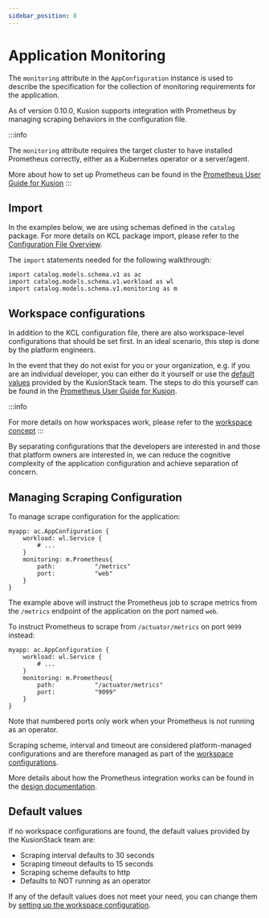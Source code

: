```yaml
---
sidebar_position: 8
---
```


# Application Monitoring

The `monitoring` attribute in the `AppConfiguration` instance is used to describe the specification for the collection of monitoring requirements for the application.

As of version 0.10.0, Kusion supports integration with Prometheus by managing scraping behaviors in the configuration file.

:::info

The `monitoring` attribute requires the target cluster to have installed Prometheus correctly, either as a Kubernetes operator or a server/agent.

More about how to set up Prometheus can be found in the [Prometheus User Guide for Kusion](../user-guides/observability/prometheus)
:::

## Import

In the examples below, we are using schemas defined in the `catalog` package. For more details on KCL package import, please refer to the [Configuration File Overview](overview).

The `import` statements needed for the following walkthrough:
```
import catalog.models.schema.v1 as ac
import catalog.models.schema.v1.workload as wl
import catalog.models.schema.v1.monitoring as m
```

## Workspace configurations

In addition to the KCL configuration file, there are also workspace-level configurations that should be set first. In an ideal scenario, this step is done by the platform engineers. 

In the event that they do not exist for you or your organization, e.g. if you are an individual developer, you can either do it yourself or use the [default values](#default-values) provided by the KusionStack team. The steps to do this yourself can be found in the [Prometheus User Guide for Kusion](../user-guides/observability/prometheus#setting-up-workspace-configs).

:::info

For more details on how workspaces work, please refer to the [workspace concept](../3-concepts/4-workspace.md)
:::

By separating configurations that the developers are interested in and those that platform owners are interested in, we can reduce the cognitive complexity of the application configuration and achieve separation of concern.

## Managing Scraping Configuration
To manage scrape configuration for the application:
```
myapp: ac.AppConfiguration {
    workload: wl.Service {
        # ...
    }
    monitoring: m.Prometheus{
        path:           "/metrics"
        port:           "web"
    }
}
```

The example above will instruct the Prometheus job to scrape metrics from the `/metrics` endpoint of the application on the port named `web`.

To instruct Prometheus to scrape from `/actuator/metrics` on port `9099` instead:
```
myapp: ac.AppConfiguration {
    workload: wl.Service {
        # ...
    }
    monitoring: m.Prometheus{
        path:           "/actuator/metrics"
        port:           "9099"
    }
}
```

Note that numbered ports only work when your Prometheus is not running as an operator. 

Scraping scheme, interval and timeout are considered platform-managed configurations and are therefore managed as part of the [workspace configurations](../user-guides/observability/prometheus#setting-up-workspace-configs).

More details about how the Prometheus integration works can be found in the [design documentation](https://github.com/KusionStack/kusion/blob/main/docs/prometheus.md).

## Default values

If no workspace configurations are found, the default values provided by the KusionStack team are:
- Scraping interval defaults to 30 seconds
- Scraping timeout defaults to 15 seconds
- Scraping scheme defaults to http
- Defaults to NOT running as an operator

If any of the default values does not meet your need, you can change them by [setting up the workspace configuration](../user-guides/observability/prometheus#setting-up-workspace-configs).